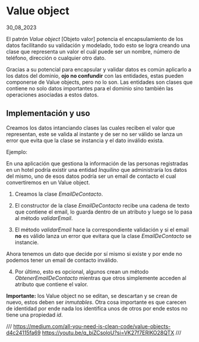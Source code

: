 # Value object
30_08_2023

El patrón *Value object* [Objeto valor] potencia el encapsulamiento de los datos facilitando su validación y modelado, todo esto se logra creando una clase que representa un valor el cuál puede ser un nombre, número de teléfono, dirección o cualquier otro dato. 

Gracias a su potencial para encapsular y validar datos es común aplicarlo a los datos del dominio, **ojo no confundir** con las entidades, estas pueden componerse de Value objects, pero no lo son. Las entidades son clases que contiene no solo datos importantes para el dominio sino también las operaciones asociadas a estos datos.

## Implementación y uso

Creamos los datos intanciando clases las cuales reciben el valor que representan, este se valida al instante y de ser no ser válido se lanza un error que evita que la clase se instancia y el dato inválido exista.

Ejemplo:

En una aplicación que gestiona la información de las personas registradas en un hotel podría existir una entidad *Inquilino* que administraría los datos del mismo, uno de esos datos podría ser un email de contacto el cual convertiremos en un Value object.

1. Creamos la clase *EmailDeContacto*.

2. El constructor de la clase *EmailDeContacto* recibe una cadena de texto que contiene el email, lo guarda dentro de un atributo y luego se lo pasa al método *validarEmail*.

3. El método *validarEmail* hace la correspondiente validación y si el email **no** es válido lanza un error que evitara que la clase *EmailDeContacto* se instancie.

Ahora tenemos un dato que decide por sí mismo si existe y por ende no podemos tener un email de contacto inválido. 

4. Por último, esto es opcional, algunos crean un método *ObtenerEmailDeContacto* mientras que otros simplemente acceden al atributo que contiene el valor.

**Importante:** los Value object no se editan, se descartan y se crean de nuevo, estos deben ser *inmutables*. Otra cosa importante es que carecen de identidad por ende nada los identifica unos de otros por ende estos no tiene una propiedad *id*.

///
https://medium.com/all-you-need-is-clean-code/value-objects-d4c24115fa69
https://youtu.be/q_biZCsoloU?si=VK27f7ERlKO28QTX
///